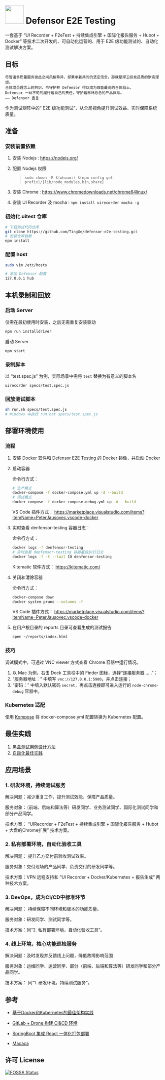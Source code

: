 #  <img src="https://raw.githubusercontent.com/TingGe/defensor-e2e-testing/master/docs/logo.png" width="60px"> Defensor E2E Testing

一套基于 “UI Recorder + F2eTest + 持续集成引擎 + 国际化报告服务 + Hubot + Docker” 等技术二次开发的、可自动化运营的、用于 E2E 级功能测试的、自动化测试解决方案。

## 目标

```
尽管诸多质量服务彼此之间风格殊异，却秉承着共同的坚定信念，那就是捍卫研发品质的崇高理想。
合体成员理念上的共识，令守护神 Defensor 得以成为效能最高的合体战士。
Defensor 一丝不苟的履行着自己的责任，守护着林林总总的产品体系。
—— Defensor 宣言
```

作为测试矩阵中的“ E2E 级功能测试”，从全局视角提升测试效益、实时保障系统质量。

## 准备

### 安装前置依赖

1. 安装 Nodejs : <https://nodejs.org/>

2. 配置 Nodejs 权限

   > `sudo chown -R $(whoami) $(npm config get prefix)/{lib/node_modules,bin,share}`

3. 安装 Chrome : <https://www.chromedownloads.net/chrome64linux/> 

4. 安装 UI Recorder 及 mocha : `npm install uirecorder mocha -g`

### 初始化 uitest 仓库 

```bash
# 下载测试代码仓库
git clone https://github.com/TingGe/defensor-e2e-testing.git
# 安装仓库依赖
npm install
```

### 配置 host

```bash
sudo vim /etc/hosts

# 添加 Defensor 配置
127.0.0.1 hub
```

## 本机录制和回放

### 启动 Server

仅需在最初使用时安装，之后无需重复安装驱动

```bash
npm run installdriver
```

启动 Server

```bash
npm start
```

### 录制脚本

以 “test.spec.js” 为例，实际场景中需将 `test` 替换为有意义的脚本名

```bash
uirecorder specs/test.spec.js
```

### 回放测试脚本

```sh
sh run.sh specs/test.spec.js
# Windows 中执行 run.bat specs/test.spec.js
```

## 部署环境使用

### 流程

1. 安装 Docker 软件和 Defensor E2E Testing 的 Docker 镜像，并启动 Docker

2. 启动容器

   命令行方式：

   ```bash
   # 生产模式
   docker-compose -f docker-compose.yml up -d --build
   # 调试模式
   docker-compose -f docker-compose.debug.yml up -d --build
   ```

   VS Code 插件方式：
   https://marketplace.visualstudio.com/items?itemName=PeterJausovec.vscode-docker

3. 实时查看 denfensor-testing 容器日志：

   命令行方式：

   ```bash
   docker logs -f denfensor-testing
   # 实时查看 denfensor-testing 容器最后10行日志
   docker logs -f -t --tail 10 denfensor-testing
   ```

   Kitematic 软件方式：
   https://kitematic.com/

4. 关闭和清除容器

   命令行方式：

   ```bash
   docker-compose down
   docker system prune --volumes -f
   ```

   VS Code 插件方式：
   https://marketplace.visualstudio.com/items?itemName=PeterJausovec.vscode-docker

5. 在用户根目录的 reports 目录可查看生成的测试报告

   ```bash
   open ~/reports/index.html
   ```

### 技巧

调试模式中，可通过 VNC viewer 方式查看 Chrome 容器中运行情况。

1. 以 Mac 为例，右击 Dock 工具栏中的 Finder 图标，选择“连接服务器……”；
2. “服务器地址：” 中填写 `vnc://127.0.0.1:5900`，并点击连接；
3. “密码：” 中填入默认密码 `secret`，再点击连接即可进入运行的  `node-chrome-debug` 容器中。

### Kubernetes 适配

使用 [Kompose](https://github.com/kubernetes/kompose) 将 docker-compose.yml 配置转换为 Kubernetes 配置。

## 最佳实践

1. [黑盒测试用例设计方法](https://www.cnblogs.com/Jackc/archive/2009/02/24/1397433.html)
2. [自动化最佳实践](https://github.com/TingGe/defensor-e2e-testing/blob/master/docs/best-practices.md)

## 应用场景

### 1. 研发环境，持续测试服务

解决问题：减少重复工作，提升测试效能、保障产品质量。

服务对象：（前端、后端和算法等）研发同学、业务测试同学、国际化测试同学和部分产品同学。

技术方案： “UIRecorder + F2eTest + 持续集成引擎 + 国际化报告服务 + Hubot + 大盘的Chrome扩展” 技术方案。

### 2. 私有部署环境，自动化验收工具

解决问题： 提升乙方交付前验收测试效率。

服务对象：交付现场的产品同学、负责交付的研发同学等。

技术方案：VPN 远程支持和 “UI Recorder + Docker/Kubernetes + 报告生成” 两种技术方案。

### 3. DevOps，成为CI/CD中标准环节

解决问题： 持续保障不同环境和版本的功能质量。

服务对象：研发同学、测试同学等。

技术方案：同“2. 私有部署环境，自动化验收工具”。

### 4. 线上环境，核心功能巡检服务

解决问题：及时发现并反馈线上问题，降低故障影响范围

服务对象：运维同学、运营同学、部分（前端、后端和算法等）研发同学和部分产品同学。

技术方案： 同“1. 研发环境，持续测试服务”。

## 参考

- [基于Docker和Kubernetes的最佳架构实践](https://blog.csdn.net/AlbenXie/article/details/80419885)

- [GitLab + Drone 构建 CI&CD 环境](https://laravel-china.org/articles/17207)
- [SpringBoot 集成 React 一体化打包部署](https://www.wanaright.com/2017/03/25/springboot-react-dva/)
- [Macaca](https://www.anquanke.com/post/id/152729)

## 许可 License

[![FOSSA Status](https://app.fossa.io/api/projects/git%2Bgithub.com%2FTingGe%2Fdefensor-e2e-testing.svg?type=large)](https://app.fossa.io/projects/git%2Bgithub.com%2FTingGe%2Fdefensor-e2e-testing?ref=badge_large)
